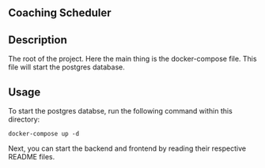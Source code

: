 ## Coaching Scheduler

## Description

The root of the project. Here the main thing is the docker-compose file. This file will start the postgres database. 

## Usage

To start the postgres databse, run the following command within this directory:

```docker-compose up -d```


Next, you can start the backend and frontend by reading their respective README files.